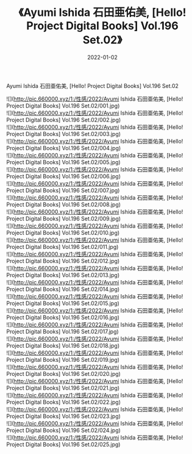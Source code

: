 ﻿---
layout: post
title:  《Ayumi Ishida 石田亜佑美, [Hello! Project Digital Books] Vol.196 Set.02》
date:   2022-01-02
img: http://pic.660000.xyz/1:/性感/2022/Ayumi Ishida 石田亜佑美, [Hello! Project Digital Books] Vol.196 Set.02/000.jpg
categories: [美女, 清纯, 唯美]
---

Ayumi Ishida 石田亜佑美, [Hello! Project Digital Books] Vol.196 Set.02

  ![](http://pic.660000.xyz/1:/性感/2022/Ayumi Ishida 石田亜佑美, [Hello! Project Digital Books] Vol.196 Set.02/001.jpg) <br> ![](http://pic.660000.xyz/1:/性感/2022/Ayumi Ishida 石田亜佑美, [Hello! Project Digital Books] Vol.196 Set.02/002.jpg) <br> ![](http://pic.660000.xyz/1:/性感/2022/Ayumi Ishida 石田亜佑美, [Hello! Project Digital Books] Vol.196 Set.02/003.jpg) <br> ![](http://pic.660000.xyz/1:/性感/2022/Ayumi Ishida 石田亜佑美, [Hello! Project Digital Books] Vol.196 Set.02/004.jpg) <br> ![](http://pic.660000.xyz/1:/性感/2022/Ayumi Ishida 石田亜佑美, [Hello! Project Digital Books] Vol.196 Set.02/005.jpg) <br> ![](http://pic.660000.xyz/1:/性感/2022/Ayumi Ishida 石田亜佑美, [Hello! Project Digital Books] Vol.196 Set.02/006.jpg) <br> ![](http://pic.660000.xyz/1:/性感/2022/Ayumi Ishida 石田亜佑美, [Hello! Project Digital Books] Vol.196 Set.02/007.jpg) <br> ![](http://pic.660000.xyz/1:/性感/2022/Ayumi Ishida 石田亜佑美, [Hello! Project Digital Books] Vol.196 Set.02/008.jpg) <br> ![](http://pic.660000.xyz/1:/性感/2022/Ayumi Ishida 石田亜佑美, [Hello! Project Digital Books] Vol.196 Set.02/009.jpg) <br> ![](http://pic.660000.xyz/1:/性感/2022/Ayumi Ishida 石田亜佑美, [Hello! Project Digital Books] Vol.196 Set.02/010.jpg) <br> ![](http://pic.660000.xyz/1:/性感/2022/Ayumi Ishida 石田亜佑美, [Hello! Project Digital Books] Vol.196 Set.02/011.jpg) <br> ![](http://pic.660000.xyz/1:/性感/2022/Ayumi Ishida 石田亜佑美, [Hello! Project Digital Books] Vol.196 Set.02/012.jpg) <br> ![](http://pic.660000.xyz/1:/性感/2022/Ayumi Ishida 石田亜佑美, [Hello! Project Digital Books] Vol.196 Set.02/013.jpg) <br> ![](http://pic.660000.xyz/1:/性感/2022/Ayumi Ishida 石田亜佑美, [Hello! Project Digital Books] Vol.196 Set.02/014.jpg) <br> ![](http://pic.660000.xyz/1:/性感/2022/Ayumi Ishida 石田亜佑美, [Hello! Project Digital Books] Vol.196 Set.02/015.jpg) <br> ![](http://pic.660000.xyz/1:/性感/2022/Ayumi Ishida 石田亜佑美, [Hello! Project Digital Books] Vol.196 Set.02/016.jpg) <br> ![](http://pic.660000.xyz/1:/性感/2022/Ayumi Ishida 石田亜佑美, [Hello! Project Digital Books] Vol.196 Set.02/017.jpg) <br> ![](http://pic.660000.xyz/1:/性感/2022/Ayumi Ishida 石田亜佑美, [Hello! Project Digital Books] Vol.196 Set.02/018.jpg) <br> ![](http://pic.660000.xyz/1:/性感/2022/Ayumi Ishida 石田亜佑美, [Hello! Project Digital Books] Vol.196 Set.02/019.jpg) <br> ![](http://pic.660000.xyz/1:/性感/2022/Ayumi Ishida 石田亜佑美, [Hello! Project Digital Books] Vol.196 Set.02/020.jpg) <br> ![](http://pic.660000.xyz/1:/性感/2022/Ayumi Ishida 石田亜佑美, [Hello! Project Digital Books] Vol.196 Set.02/021.jpg) <br> ![](http://pic.660000.xyz/1:/性感/2022/Ayumi Ishida 石田亜佑美, [Hello! Project Digital Books] Vol.196 Set.02/022.jpg) <br> ![](http://pic.660000.xyz/1:/性感/2022/Ayumi Ishida 石田亜佑美, [Hello! Project Digital Books] Vol.196 Set.02/023.jpg) <br> ![](http://pic.660000.xyz/1:/性感/2022/Ayumi Ishida 石田亜佑美, [Hello! Project Digital Books] Vol.196 Set.02/024.jpg) <br> ![](http://pic.660000.xyz/1:/性感/2022/Ayumi Ishida 石田亜佑美, [Hello! Project Digital Books] Vol.196 Set.02/025.jpg) <br>